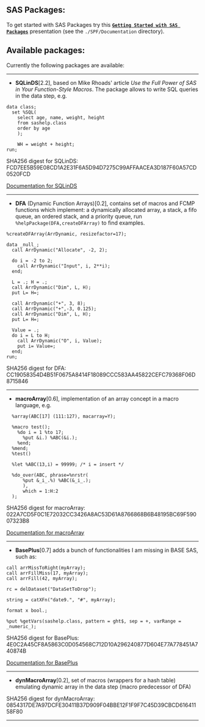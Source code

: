 ## SAS Packages: 
To get started with SAS Packages try this [**`Getting Started with SAS Packages`**](https://github.com/yabwon/SAS_PACKAGES/blob/master/SPF/Documentation/Getting_Started_with_SAS_Packages.pdf "Getting Started with SAS Packages") presentation (see the `./SPF/Documentation` directory).

## Available packages: 
Currently the following packages are available:

---

- **SQLinDS**\[2.2\], based on Mike Rhoads' article *Use the Full Power of SAS in Your Function-Style Macros*. The package allows to write SQL queries in the data step, e.g.
```
data class;
  set %SQL(
    select age, name, weight, height 
    from sashelp.class 
    order by age
    );
    
    WH = weight + height;
run;
```
SHA256 digest for SQLinDS: FCD7EE5B59E08CD1A2E31F6A5D94D7275C99AFFAACEA3D187F60A57CD0520FCD

[Documentation for SQLinDS](https://github.com/yabwon/SAS_PACKAGES/blob/master/packages/sqlinds.md "Documentation for SQLinDS")

---

- **DFA** (Dynamic Function Arrays)\[0.2\], contains set of macros and FCMP functions which implement: a dynamically allocated array, a stack, a fifo queue, an ordered stack, and a priority queue, run `%helpPackage(DFA,createDFArray)` to find examples.
```
%createDFArray(ArrDynamic, resizefactor=17); 

data _null_;
  call ArrDynamic("Allocate", -2, 2);

  do i = -2 to 2;
    call ArrDynamic("Input", i, 2**i);
  end;

  L = .; H = .;
  call ArrDynamic("Dim", L, H);
  put L= H=;

  call ArrDynamic("+", 3, 8);
  call ArrDynamic("+",-3, 0.125);
  call ArrDynamic("Dim", L, H);
  put L= H=;

  Value = .;
  do i = L to H;
    call ArrDynamic("O", i, Value);
    put i= Value=;
  end;
run;
```
SHA256 digest for DFA: CC19058354D4B51F0675A8414F18089CCC583AA45822CEFC79368F06D8715846

---

- **macroArray**\[0.6\], implementation of an array concept in a macro language, e.g. 
```
  %array(ABC[17] (111:127), macarray=Y); 
  
  %macro test();
    %do i = 1 %to 17; 
      %put &i.) %ABC(&i.); 
    %end;
  %mend;
  %test() 
  
  %let %ABC(13,i) = 99999; /* i = insert */

  %do_over(ABC, phrase=%nrstr( 
      %put &_i_.%) %ABC(&_i_.); 
      ),
      which = 1:H:2
  );
```
SHA256 digest for macroArray: 022A7CD5F0C1E72032CC3426A8AC53D61A8766868B6B48195BC69F59007323B8

[Documentation for macroArray](https://github.com/yabwon/SAS_PACKAGES/blob/master/packages/macroarray.md "Documentation for macroArray")

---

- **BasePlus**\[0.7\] adds a bunch of functionalities I am missing in BASE SAS, such as: 
```
call arrMissToRight(myArray); 
call arrFillMiss(17, myArray); 
call arrFill(42, myArray); 

rc = delDataset("DataSetToDrop"); 

string = catXFn("date9.", "#", myArray);

format x bool.;

%put %getVars(sashelp.class, pattern = ght$, sep = +, varRange = _numeric_);
```
SHA256 digest for BasePlus: 4E0C2A45CF8A5863C0D054568C712D10A296240877D604E77A778451A740874B

[Documentation for BasePlus](https://github.com/yabwon/SAS_PACKAGES/blob/master/packages/baseplus.md "Documentation for BasePlus")

---

- **dynMacroArray**\[0.2\], set of macros (wrappers for a hash table) emulating dynamic array in the data step (macro predecessor of DFA)

SHA256 digest for dynMacroArray: 0854317DE7A97DCFE30411B37D909F04BBE12F1F9F7C45D39CBCD61641158F80

---
